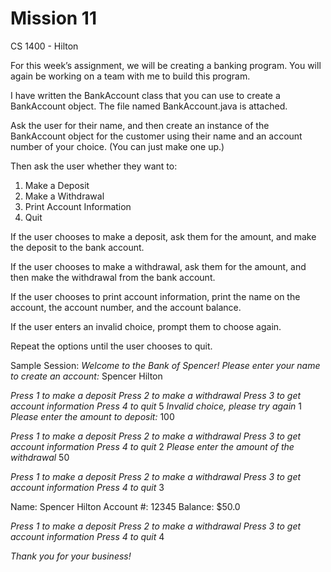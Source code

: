 # Mission 11

CS 1400 - Hilton

For this week’s assignment, we will be creating a banking program. You will again be working on a team with me to build this program.

I have written the BankAccount class that you can use to create a BankAccount object. The file named BankAccount.java is attached.

Ask the user for their name, and then create an instance of the BankAccount object for the customer using their name and an account number of your choice. (You can just make one up.)

Then ask the user whether they want to:

1) Make a Deposit
2) Make a Withdrawal
3) Print Account Information
4) Quit

If the user chooses to make a deposit, ask them for the amount, and make the deposit to the bank account.

If the user chooses to make a withdrawal, ask them for the amount, and then make the withdrawal from the bank account.

If the user chooses to print account information, print the name on the account, the account number, and the account balance.

If the user enters an invalid choice, prompt them to choose again.

Repeat the options until the user chooses to quit.

Sample Session:
*Welcome to the Bank of Spencer!*
*Please enter your name to create an account:*
Spencer Hilton

*Press 1 to make a deposit*
*Press 2 to make a withdrawal*
*Press 3 to get account information*
*Press 4 to quit*
5
*Invalid choice, please try again*
1
*Please enter the amount to deposit:*
100

*Press 1 to make a deposit*
*Press 2 to make a withdrawal*
*Press 3 to get account information*
*Press 4 to quit*
2
*Please enter the amount of the withdrawal*
50

*Press 1 to make a deposit*
*Press 2 to make a withdrawal*
*Press 3 to get account information*
*Press 4 to quit*
3

Name: Spencer Hilton
Account #: 12345
Balance: $50.0

*Press 1 to make a deposit*
*Press 2 to make a withdrawal*
*Press 3 to get account information*
*Press 4 to quit*
4

*Thank you for your business!*